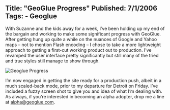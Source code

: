 Title: "GeoGlue Progress"
Published: 7/1/2006
Tags:
    - Geoglue
---
With Suzanne and the kids away for a week, I’ve been holding up my end of the bargain and working to make some significant progress with GeoGlue. After getting hung up quite a while on the nuances of Google and Yahoo maps – not to mention Flash encoding – I chose to take a more lightweight approach to getting a first-cut working product out to production. I’ve revamped the user interface pretty significantly but still many of the tried and true styles still manage to show through.

![Geoglue Progress](https://s3.amazonaws.com/s3.beckshome.com/20060701-Geoglue-Progress.png)

I’m now engaged in getting the site ready for a production push, albeit in a much scaled-back mode, prior to my departure for Detroit on Friday. I’ve included a fuzzy screen shot to give you and idea of what I’m dealing with. As always, if you’re interested in becoming an alpha adopter, drop me a line at alpha@geoglue.com.